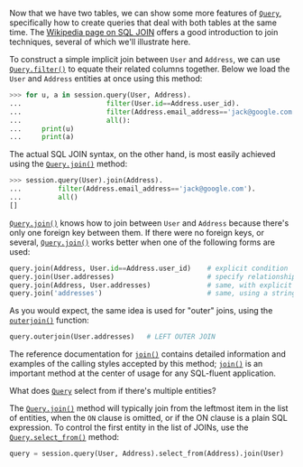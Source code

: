 Now that we have two tables, we can show some more features of [`Query`](http://docs.sqlalchemy.org/query.html#sqlalchemy.orm.query.Query "sqlalchemy.orm.query.Query"), specifically how to create queries that deal with both tables at the same time. The [Wikipedia page on SQL JOIN](http://en.wikipedia.org/wiki/Join_%28SQL%29) offers a good introduction to join techniques, several of which we'll illustrate here.

To construct a simple implicit join between `User` and `Address`, we can use [`Query.filter()`](http://docs.sqlalchemy.org/query.html#sqlalchemy.orm.query.Query.filter "sqlalchemy.orm.query.Query.filter") to equate their related columns together. Below we load the `User` and `Address` entities at once using this method:
    
```python    
>>> for u, a in session.query(User, Address).
...                     filter(User.id==Address.user_id).
...                     filter(Address.email_address=='jack@google.com').
...                     all():
...     print(u)
...     print(a)
```    
    

The actual SQL JOIN syntax, on the other hand, is most easily achieved using the [`Query.join()`](http://docs.sqlalchemy.org/query.html#sqlalchemy.orm.query.Query.join "sqlalchemy.orm.query.Query.join") method:
    
```python    
>>> session.query(User).join(Address).
...         filter(Address.email_address=='jack@google.com').
...         all()
[]
```

[`Query.join()`](http://docs.sqlalchemy.org/query.html#sqlalchemy.orm.query.Query.join "sqlalchemy.orm.query.Query.join") knows how to join between `User` and `Address` because there's only one foreign key between them. If there were no foreign keys, or several, [`Query.join()`](http://docs.sqlalchemy.org/query.html#sqlalchemy.orm.query.Query.join "sqlalchemy.orm.query.Query.join") works better when one of the following forms are used:
    
```python    
query.join(Address, User.id==Address.user_id)    # explicit condition
query.join(User.addresses)                       # specify relationship from left to right
query.join(Address, User.addresses)              # same, with explicit target
query.join('addresses')                          # same, using a string
```

As you would expect, the same idea is used for "outer" joins, using the [`outerjoin()`](http://docs.sqlalchemy.org/query.html#sqlalchemy.orm.query.Query.outerjoin "sqlalchemy.orm.query.Query.outerjoin") function:
    
```python    
query.outerjoin(User.addresses)   # LEFT OUTER JOIN
```

The reference documentation for [`join()`](http://docs.sqlalchemy.org/query.html#sqlalchemy.orm.query.Query.join "sqlalchemy.orm.query.Query.join") contains detailed information and examples of the calling styles accepted by this method; [`join()`](http://docs.sqlalchemy.org/query.html#sqlalchemy.orm.query.Query.join "sqlalchemy.orm.query.Query.join") is an important method at the center of usage for any SQL-fluent application.

What does [`Query`](http://docs.sqlalchemy.org/query.html#sqlalchemy.orm.query.Query "sqlalchemy.orm.query.Query") select from if there's multiple entities?

The [`Query.join()`](http://docs.sqlalchemy.org/query.html#sqlalchemy.orm.query.Query.join "sqlalchemy.orm.query.Query.join") method will typically join from the leftmost item in the list of entities, when the `ON` clause is omitted, or if the ON clause is a plain SQL expression. To control the first entity in the list of JOINs, use the [`Query.select_from()`](http://docs.sqlalchemy.org/query.html#sqlalchemy.orm.query.Query.select_from "sqlalchemy.orm.query.Query.select_from") method:
    
```python    
query = session.query(User, Address).select_from(Address).join(User)
```
